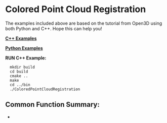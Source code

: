 # Colored Point Cloud Registration
The examples included above are based on the tutorial from Open3D using both Python and C++. Hope this can help you! 


[**C++ Examples**]()

[**Python Examples**]()

**RUN C++ Example:** 
```
  mkdir build
  cd build
  cmake ..
  make
  cd ../bin
  ./ColoredPointCloudRegistration
```

## Common Function Summary:
  - 
  ```
  ```
  